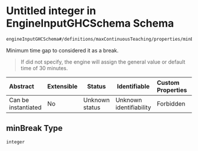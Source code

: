 # Untitled integer in EngineInputGHCSchema Schema

```txt
engineInputGHCSchema#/definitions/maxContinuousTeaching/properties/minBreak
```

Minimum time gap to considered it as a break.


> If did not specify, the engine will assign the general value or default time of 30 minutes.
>

| Abstract            | Extensible | Status         | Identifiable            | Custom Properties | Additional Properties | Access Restrictions | Defined In                                                         |
| :------------------ | ---------- | -------------- | ----------------------- | :---------------- | --------------------- | ------------------- | ------------------------------------------------------------------ |
| Can be instantiated | No         | Unknown status | Unknown identifiability | Forbidden         | Allowed               | none                | [ghc.schema.json\*](../out/ghc.schema.json "open original schema") |

## minBreak Type

`integer`
